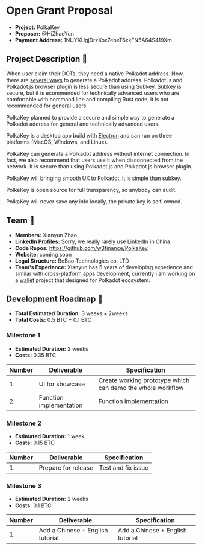 # Open Grant Proposal

* **Project:** PolkaKey
* **Proposer:** @HiZhaoYun
* **Payment Address:** 1NUYKUgjDrzXox7ebeT6xkFN5A64S419Xm

## Project Description :page_facing_up:

When user claim their DOTs, they need a native Polkadot address. Now, there are [several ways](https://claims.polkadot.network/) to generate a Polkadot address. Polkadot.js and Polkadot.js browser plugin is less secure than using Subkey. Subkey is secure, but it is ecommended for technically advanced users who are comfortable with command line and compiling Rust code, it is not recommended for general users.

PolkaKey planned to provide a secure and simple way to generate a Polkadot address for general and technically advanced users.

PolkaKey is a desktop app build with [Electron](https://www.electronjs.org/) and can run on three platforms (MacOS, Windows, and Linux).

PolkaKey can generate a Polkadot address without internet connection. In fact, we also recommend that users use it when disconnected from the network. It is secure than using Polkadot.js and Polkadot.js browser plugin.

PolkaKey will bringing smooth UX to Polkadot, it is simple than subkey.

PolkaKey is open source for full transparency, so anybody can audit.

PolkaKey will never save any info locally, the private key is self-owned.

## Team :busts_in_silhouette:

* **Members:** Xianyun Zhao
* **LinkedIn Profiles:** Sorry, we really rarely use LinkedIn in China.
* **Code Repos:** https://github.com/w3finance/PolkaKey
* **Website:** coming soon
* **Legal Structure:** BoBao Technologies co. LTD
* **Team's Experience:** Xianyun has 5 years of developing experience and similar with cross-platform apps development, currently i am working on a [wallet](https://github.com/dotpaytech/sakura) project that designed for Polkadot ecosystem.

## Development Roadmap :nut_and_bolt:

* **Total Estimated Duration:** 3 weeks + 2weeks
* **Total Costs:** 0.5 BTC + 0.1 BTC

### Milestone 1

* **Estimated Duration:** 2 weeks
* **Costs:** 0.35 BTC

| Number | Deliverable | Specification |
| ------------- | ------------- | ------------- |
| 1. | UI for showcase | Create working prototype which can demo the whole workflow |
| 2. | Function implementation | Function implementation |

### Milestone 2

* **Estimated Duration:** 1 week
* **Costs:** 0.15 BTC

| Number | Deliverable | Specification |
| ------------- | ------------- | ------------- |
| 1. | Prepare for release | Test and fix issue |

### Milestone 3

* **Estimated Duration:** 2 weeks
* **Costs:** 0.1 BTC

| Number | Deliverable | Specification |
| ------------- | ------------- | ------------- |
| 1. | Add a Chinese + English tutorial | Add a Chinese + English tutorial |
